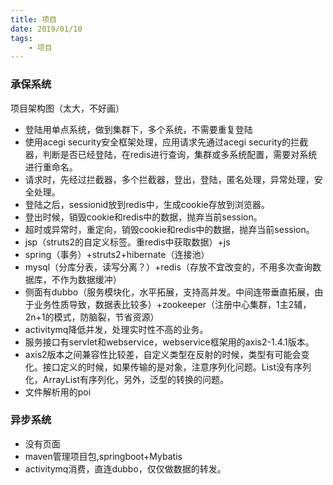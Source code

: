 ```yaml
---
title: 项目
date: 2019/01/10
tags: 
    - 项目
---
```


### 承保系统
项目架构图（太大，不好画）

<!-- more -->
* 登陆用单点系统，做到集群下，多个系统，不需要重复登陆
 * 使用acegi security安全框架处理，应用请求先通过acegi security的拦截器，判断是否已经登陆，在redis进行查询，集群或多系统配置，需要对系统进行重命名。
 * 请求时，先经过拦截器，多个拦截器，登出，登陆，匿名处理，异常处理，安全处理。
 * 登陆之后，sessionid放到redis中，生成cookie存放到浏览器。
 * 登出时候，销毁cookie和redis中的数据，抛弃当前session。
 * 超时或异常时，重定向，销毁cookie和redis中的数据，抛弃当前session。
* jsp（struts2的自定义标签。重redis中获取数据）+js
* spring（事务）+struts2+hibernate（连接池）
* mysql（分库分表，读写分离？）+redis（存放不宜改变的，不用多次查询数据库，不作为数据缓冲）
* 侧面有dubbo（服务模块化，水平拓展，支持高并发。中间连带垂直拓展，由于业务性质导致，数据表比较多）+zookeeper（注册中心集群，1主2辅，2n+1的模式，防脑裂，节省资源）
* activitymq降低并发，处理实时性不高的业务。
* 服务接口有servlet和webservice，webservice框架用的axis2-1.4.1版本。
 * axis2版本之间兼容性比较差，自定义类型在反射的时候，类型有可能会变化。接口定义的时候，如果传输的是对象，注意序列化问题。List没有序列化，ArrayList有序列化，另外，泛型的转换的问题。
* 文件解析用的poi

### 异步系统

* 没有页面
* maven管理项目包,springboot+Mybatis
* activitymq消费，直连dubbo，仅仅做数据的转发。

